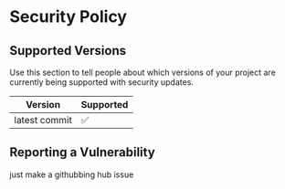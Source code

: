 # Security Policy

## Supported Versions

Use this section to tell people about which versions of your project are
currently being supported with security updates.

| Version         |       Supported          |
| --------------- | ------------------ |
| latest commit   |         :white_check_mark: |

## Reporting a Vulnerability

just make a githubbing hub issue
